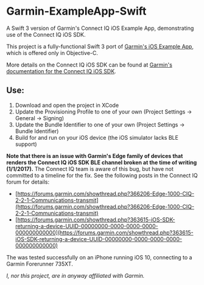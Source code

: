 # Garmin-ExampleApp-Swift
A Swift 3 version of Garmin's Connect IQ iOS Example App, demonstrating use of the Connect IQ iOS SDK.

This project is a fully-functional Swift 3 port of [Garmin's iOS Example App](https://developer.garmin.com/connect-iq/sdk/), which is offered only in Objective-C.

More details on the Connect IQ iOS SDK can be found at [Garmin's documentation for the Connect IQ iOS SDK](https://developer.garmin.com/connect-iq/developer-tools/ios-sdk-guide/).

## Use:
1. Download and open the project in XCode
2. Update the Provisioning Profile to one of your own (Project Settings -> General -> Signing)
3. Update the Bundle Identifier to one of your own (Project Settings -> Bundle Identifier)
4. Build for and run on your iOS device (the iOS simulator lacks BLE support)

**Note that there is an issue with Garmin's Edge family of devices that renders the Connect IQ iOS SDK BLE channel broken at the time of writing (1/1/2017).**
The Connect IQ team is aware of this bug, but have not committed to a timeline for the fix. See the following posts in the Connect IQ forum for details:
* [https://forums.garmin.com/showthread.php?366206-Edge-1000-CIQ-2-2-1-Communications-transmit](https://forums.garmin.com/showthread.php?366206-Edge-1000-CIQ-2-2-1-Communications-transmit)
* [https://forums.garmin.com/showthread.php?363615-iOS-SDK-returning-a-device-UUID-00000000-0000-0000-0000-000000000000](https://forums.garmin.com/showthread.php?363615-iOS-SDK-returning-a-device-UUID-00000000-0000-0000-0000-000000000000)

The was tested successfully on an iPhone running iOS 10, connecting to a Garmin Forerunner 735XT.

*I, nor this project, are in anyway affiliated with Garmin.*
